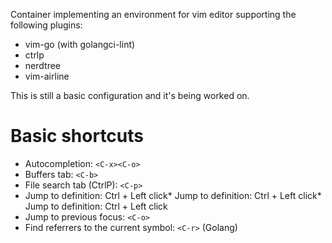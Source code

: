 Container implementing an environment for vim editor supporting the following plugins:

* vim-go (with golangci-lint)
* ctrlp
* nerdtree
* vim-airline

This is still a basic configuration and it's being worked on.

# Basic shortcuts

* Autocompletion: `<C-x><C-o>`
* Buffers tab: `<C-b>`
* File search tab (CtrlP): `<C-p>`
* Jump to definition: Ctrl + Left click* Jump to definition: Ctrl + Left click* Jump to definition: Ctrl + Left click
* Jump to previous focus: `<C-o>`
* Find referrers to the current symbol: `<C-r>` (Golang)
